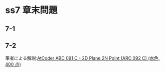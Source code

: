 # ss7 章末問題

## 7-1

## 7-2

筆者による解説:[AtCoder ABC 091 C - 2D Plane 2N Point (ARC 092 C) (水色, 400 点)](https://drken1215.hatenablog.com/entry/2021/07/05/183800)
